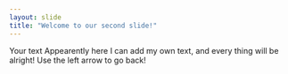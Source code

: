 ```yaml
---
layout: slide
title: "Welcome to our second slide!"
---
```

Your text
Appearently here I can add my own text, and every thing will be alright!
Use the left arrow to go back!
